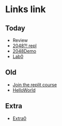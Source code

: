 # Links link

## Today
* Review
* [2048?! repl](https://replit.com/team/CS9-Block7-2223/2048)
* [2048Demo](https://replit.com/@mrDonoghue/demo)
* [Lab0]()

## Old
* [Join the replit course](https://replit.com/teams/join/jlplrljckmbtglcgmgswxiqjodhlokvf-CS9-Block7-2223)
* [HelloWorld](https://replit.com/team/CS9-Block7-2223/HelloWorld)

## Extra
* [Extra0](https://replit.com/team/CS9-Block7-2223/Lab0AreaCalc)
